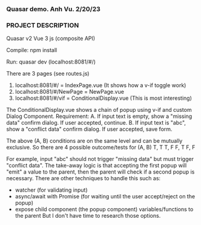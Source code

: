 ### Quasar demo. Anh Vu. 2/20/23
### PROJECT DESCRIPTION

Quasar v2
Vue 3 js (composite API)

Compile:
npm install

Run:
quasar dev
(localhost:8081/#/)

There are 3 pages (see routes.js)
1. localhost:8081/#/ = IndexPage.vue (It shows how a v-if toggle work)
2. localhost:8081/#/NewPage = NewPage.vue
3. localhost:8081/#/vif = ConditionalDisplay.vue (This is most interesting)

The ConditionalDisplay.vue shows a chain of popup using v-if and custom Dialog Component.
Requirement:
A. If input text is empty, show a "missing data" confirm dialog. If user accepted, continue.
B. If input text is "abc", show a "conflict data" confirm dialog. If user accepted, save form.

The above (A, B) conditions are on the same level and can be mutually exclusive.
So there are 4 possible outcome/tests for (A, B)
T, T
T, F
F, T
F, F

For example, input "abc" should not trigger "missing data" but must trigger "conflict data".
The take-away logic is that accepting the first popup will "emit" a value to the parent,
then the parent will check if a second popup is necessary.
There are other techniques to handle this such as:
- watcher (for validating input)
- async/await with Promise (for waiting until the user accept/reject on the popup)
- expose child component (the popup component) variables/functions to the parent
But I don't have time to research those options.
